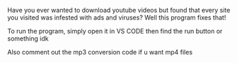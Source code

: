 Have you ever wanted to download youtube videos but found that every site you visited was infested with ads and viruses? Well this program fixes that!

To run the program, simply open it in VS CODE then find the run button or something idk

Also comment out the mp3 conversion code if u want mp4 files
